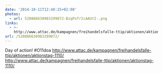 ```yaml
---
date: '2014-10-11T12:40:25+02:00'
photos:
  - url: 520886630983299072-BzqPoTrIcAAUtI-.png
links:
  - >-
    http://www.attac.de/kampagnen/freihandelsfalle-ttip/aktionen/aktionstag-1110/
url: /520886630983299072/
---
```

Day of action! #O11doa http://www.attac.de/kampagnen/freihandelsfalle-ttip/aktionen/aktionstag-1110/ http://www.attac.de/kampagnen/freihandelsfalle-ttip/aktionen/aktionstag-1110/
